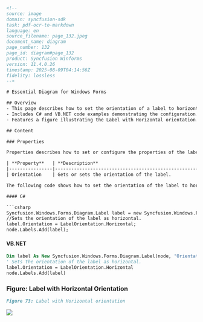 ```html
<!-- 
source: image
domain: syncfusion-sdk
task: pdf-ocr-to-markdown
language: en
source_filename: page_132.jpeg
document_name: diagram
page_number: 132
page_id: diagram#page_132
product: Syncfusion Winforms
version: 11.4.0.26
timestamp: 2025-08-09T04:14:56Z
fidelity: lossless
-->

# Essential Diagram for Windows Forms

## Overview
- This page describes how to set the orientation of a label to horizontal using the Orientation property in the Syncfusion Windows Forms Diagram control.
- Includes C# and VB.NET code examples demonstrating the configuration.
- Features a figure illustrating the Label with Horizontal orientation.

## Content

### Properties

Properties describes how to set or configure the properties of the label control.

| **Property**   | **Description**                                                                 | **Data Type** |
|----------------|---------------------------------------------------------------------------------|---------------|
| Orientation    | Gets or sets the orientation of the label.                                     | Enum          |

The following code shows how to set the orientation of the label to horizontal:

#### C#

```csharp
Syncfusion.Windows.Forms.Diagram.Label label = new Syncfusion.Windows.Forms.Diagram.Label(node, "Orientation");
//Sets the orientation of the label as horizontal.
label.Orientation = LabelOrientation.Horizontal;
node.Labels.Add(label);
```

#### VB.NET

```vb
Dim label As New Syncfusion.Windows.Forms.Diagram.Label(node, "Orientation")
' Sets the orientation of the label as horizontal.
label.Orientation = LabelOrientation.Horizontal
node.Labels.Add(label)
```

### Figure: Label with Horizontal Orientation

```markdown
Figure 73: Label with Horizontal orientation
```

![](image.png)

<!-- tags: [product, module, control, api, version?] keywords: [k1, k2, ...] -->
```